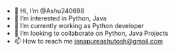 - 👋 Hi, I’m @Ashu240698
- 👀 I’m interested in Python, Java
- 🌱 I’m currently working as Python developer
- 💞️ I’m looking to collaborate on Python, Java Projects
- 📫 How to reach me janapureashutosh@gmail.com

<!---
Ashu240698/Ashu240698 is a ✨ special ✨ repository because its `README.md` (this file) appears on your GitHub profile.
You can click the Preview link to take a look at your changes.
--->
